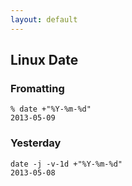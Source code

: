 ```yaml
---
layout: default
---
```

Linux Date
---

### Fromatting
	% date +"%Y-%m-%d"
	2013-05-09

### Yesterday
	date -j -v-1d +"%Y-%m-%d"
	2013-05-08
